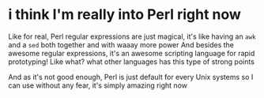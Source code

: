 # i think I'm really into Perl right now

Like for real, Perl regular expressions are just magical, it's like having an `awk` and a `sed` both together and with waaay more power
And besides the awesome regular expressions, it's an awesome scripting language for rapid prototyping! 
Like what? what other languages has this type of strong points

And as it's not good enough, Perl is just default for every Unix systems so I can use without any fear, it's simply amazing right now
